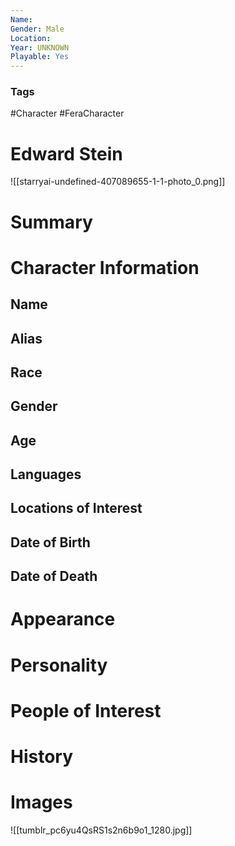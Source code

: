 ```yaml
---
Name: 
Gender: Male
Location: 
Year: UNKNOWN
Playable: Yes
---
```


### Tags
#Character #FeraCharacter 


# Edward Stein
![[starryai-undefined-407089655-1-1-photo_0.png]]

# Summary


# Character Information

## Name

## Alias

## Race

## Gender

## Age

## Languages

## Locations of Interest

## Date of Birth

## Date of Death

# Appearance

# Personality

# People of Interest

# History

# Images


![[tumblr_pc6yu4QsRS1s2n6b9o1_1280.jpg]]